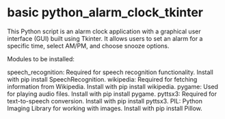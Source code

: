 # basic python_alarm_clock_tkinter
This Python script is an alarm clock application with a graphical user interface (GUI) built using Tkinter. It allows users to set an alarm for a specific time, select AM/PM, and choose snooze options.

Modules to be installed:

speech_recognition: Required for speech recognition functionality. Install with pip install SpeechRecognition.
wikipedia: Required for fetching information from Wikipedia. Install with pip install wikipedia.
pygame: Used for playing audio files. Install with pip install pygame.
pyttsx3: Required for text-to-speech conversion. Install with pip install pyttsx3.
PIL: Python Imaging Library for working with images. Install with pip install Pillow.

